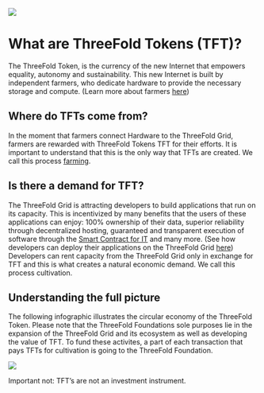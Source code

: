 ![](tokenwiki.png)

# What are ThreeFold Tokens (TFT)?

The ThreeFold Token, is the currency of the new Internet that empowers equality, autonomy and sustainability. This new Internet is built by independent farmers, who dedicate hardware to provide the necessary storage and compute. (Learn more about farmers [here](src\grid\tf_farming.md)) 


## Where do TFTs come from?
In the moment that farmers connect Hardware to the ThreeFold Grid, farmers are rewarded with ThreeFold Tokens TFT for their efforts. It is important to understand that this is the only way that TFTs are created. We call this process [farming](src\grid\tf_farming\introduction.md). 


## Is there a demand for TFT?
The ThreeFold Grid is attracting developers to build applications that run on its capacity. This is incentivized by many benefits that the users of these applications can enjoy: 100% ownership of their data, superior reliability through decentralized hosting, guaranteed and transparent execution of software through the [Smart Contract for IT](capacity_layer.md) and many more. (See how developers can deploy their applications on the ThreeFold Grid [here](https://cloud.threefold.io/))
Developers can rent capacity from the ThreeFold Grid only in exchange for TFT and this is what creates a natural economic demand. We call this process cultivation.



## Understanding the full picture
The following infographic illustrates the circular economy of the ThreeFold Token. 
Please note that the ThreeFold Foundations sole purposes lie in the expansion of the ThreeFold Grid and its ecosystem as well as developing the value of TFT. To fund these activites, a part of each transaction that pays TFTs for cultivation is going to the ThreeFold Foundation.

![](Circular_TFT.png)



Important not: TFT’s are not an investment instrument.